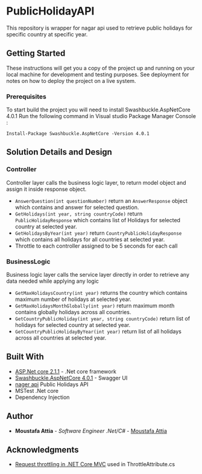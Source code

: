 # PublicHolidayAPI

This repository is wrapper for nagar api used to retrieve public holidays for specific country at specific year.

## Getting Started

These instructions will get you a copy of the project up and running on your local machine for development and testing purposes. See deployment for notes on how to deploy the project on a live system.

### Prerequisites

To start build the project you will need to install Swashbuckle.AspNetCore 4.0.1
Run the following command in Visual studio Package Manager Console :

```
Install-Package Swashbuckle.AspNetCore -Version 4.0.1
```

## Solution Details and Design
### Controller
Controller layer calls the business logic layer, to return model object and assign it inside response object.
* ```AnswerQuestion(int questionNumber)``` return an ```AnswerResponse``` object which contains and answer for selected question.
* ```GetHolidays(int year, string countryCode)``` return ```PublicHolidayResponse``` which contains list of Holidays for selected country at selected year.
* ```GetHolidaysByYear(int year)``` return ```CountryPublicHolidayResponse``` which contains all holidays for all countries at selected year.
* Throttle to each controller assigned to be 5 seconds for each call

### BusinessLogic
Business logic layer calls the service layer directly in order to retrieve any data needed while applying any logic
* ```GetMaxHolidaysCountry(int year)``` returns the country which contains maximum number of holidays at selected year.
* ```GetMaxHolidaysMonthGlobally(int year)``` return maximum month contains globally holidays across all countries.
* ```GetCountryPublicHoliday(int year, string countryCode)``` return list of holidays for selected country at selected year.
* ```GetCountryPublicHolidayByYear(int year)``` return list of all holidays across all countries at selected year.

## Built With

* [ASP.Net core  2.1.1](https://dotnet.microsoft.com/download/dotnet-core/2.1) - .Net core framework
* [Swashbuckle.AspNetCore 4.0.1](https://www.nuget.org/packages/Swashbuckle.AspNetCore/4.0.1) - Swagger UI
* [nager api](https://date.nager.at) Public Holidays API
* MSTest .Net core
* Dependency Injection

## Author

* **Moustafa Attia** - *Software Engineer .Net/C#* - [Moustafa Attia](https://github.com/MoustafaAttia)

## Acknowledgments

* [Request throttling in .NET Core MVC](https://www.johanbostrom.se/blog/request-throttling-in-net-core-mvc-and-api) used in ThrottleAttribute.cs
